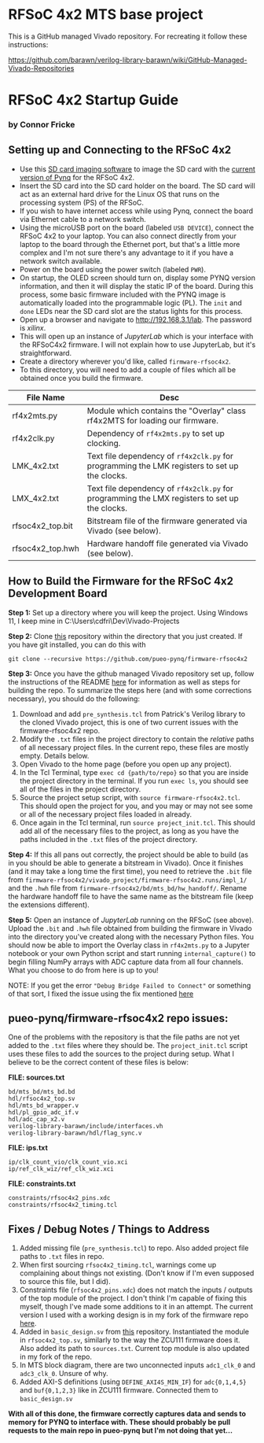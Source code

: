 # RFSoC 4x2 MTS base project

This is a GitHub managed Vivado repository. For recreating it follow
these instructions:

https://github.com/barawn/verilog-library-barawn/wiki/GitHub-Managed-Vivado-Repositories

# RFSoC 4x2 Startup Guide
### by Connor Fricke

## Setting up and Connecting to the RFSoC 4x2

- Use this [SD card imaging software](https://etcher.balena.io/) to image the SD card with the [current version of Pynq](https://www.pynq.io/boards.html) for the RFSoC 4x2.
- Insert the SD card into the SD card holder on the board. The SD card will act as an external hard drive for the Linux OS that runs on the processing system (PS) of the RFSoC.
- If you wish to have internet access while using Pynq, connect the board via Ethernet cable to a network switch.
- Using the microUSB port on the board (labeled `USB DEVICE`), connect the RFSoC 4x2 to your laptop. You can also connect directly from your laptop to the board through the Ethernet port, but that's a little more complex and I'm not sure there's any advantage to it if you have a network switch available.
- Power on the board using the power switch (labeled `PWR`).
- On startup, the OLED screen should turn on, display some PYNQ version information, and then it will display the static IP of the board. During this process, some basic firmware included with the PYNQ image is automatically loaded into the programmable logic (PL). The `init` and `done` LEDs near the SD card slot are the status lights for this process.
- Open up a browser and navigate to http://192.168.3.1/lab. The password is _xilinx_.
- This will open up an instance of _JupyterLab_ which is your interface with the RFSoC4x2 firmware. I will not explain how to use JupyterLab, but it's straightforward.
- Create a directory wherever you'd like, called `firmware-rfsoc4x2`.
- To this directory, you will need to add a couple of files which all be obtained once you build the firmware.

|File Name|Desc|
|---------|----|
|rf4x2mts.py|Module which contains the "Overlay" class rf4x2MTS for loading our firmware.|
|rf4x2clk.py|Dependency of `rf4x2mts.py` to set up clocking.|
|LMK_4x2.txt|Text file dependency of `rf4x2clk.py` for programming the LMK registers to set up the clocks.|
|LMX_4x2.txt|Text file dependency of `rf4x2clk.py` for programming the LMX registers to set up the clocks.|
|rfsoc4x2_top.bit|Bitstream file of the firmware generated via Vivado (see below).|
|rfsoc4x2_top.hwh|Hardware handoff file generated via Vivado (see below).|

## How to Build the Firmware for the RFSoC 4x2 Development Board

__Step 1:__
Set up a directory where you will keep the project. Using Windows 11, I keep mine in C:\Users\cdfri\Dev\Vivado-Projects

__Step 2:__
Clone [this](https://github.com/cdfricke/firmware-rfsoc4x2) repository within the directory that you just created. If you have git installed, you can do this with
```
git clone --recursive https://github.com/pueo-pynq/firmware-rfsoc4x2
```

__Step 3:__
Once you have the github managed Vivado repository set up, follow the instructions of the README [here](https://github.com/barawn/verilog-library-barawn/wiki/GitHub-Managed-Vivado-Repositories)
for information as well as steps for building the repo. To summarize the steps here (and with some corrections necessary), you should do the following:

  1. Download and add `pre_synthesis.tcl` from Patrick's Verilog library to the cloned Vivado project, this is one of two current issues with the firmware-rfsoc4x2 repo.
  2. Modify the `.txt` files in the project directory to contain the _relative_ paths of all necessary project files. In the current repo, these files are mostly empty. Details below.
  3. Open Vivado to the home page (before you open up any project).
  4. In the Tcl Terminal, type `exec cd {path/to/repo}` so that you are inside the project directory in the terminal. If you run `exec ls`, you should see all of the files in the project directory.
  5. Source the project setup script, with `source firmware-rfsoc4x2.tcl`. This should open the project for you, and you may or may not see some or all of the necessary project files loaded in already.
  6. Once again in the Tcl terminal, run `source project_init.tcl`. This should add all of the necessary files to the project, as long as you have the paths included in the `.txt` files of the project directory.

__Step 4:__
If this all pans out correctly, the project should be able to build (as in you should be able to generate a bitstream in Vivado). Once it finishes (and it may take a long time the first time), you need to retrieve the `.bit` file from `firmware-rfsoc4x2/vivado_project/firmware-rfsoc4x2.runs/impl_1/` and the `.hwh` file from `firmware-rfsoc4x2/bd/mts_bd/hw_handoff/`. Rename the hardware handoff file to have the same name as the bitstream file (keep the extensions different).

__Step 5:__
Open an instance of _JupyterLab_ running on the RFSoC (see above). Upload the `.bit` and `.hwh` file obtained from building the firmware in Vivado into the directory you've created along with the necessary Python files. You should now be able to import the Overlay class in `rf4x2mts.py` to a Jupyter notebook or your own Python script and start running `internal_capture()` to begin filling NumPy arrays with ADC capture data from all four channels. What you choose to do from here is up to you!

NOTE: If you get the error `"Debug Bridge Failed to Connect"` or something of that sort, I fixed the issue using the fix mentioned [here](https://github.com/Xilinx/PYNQ/issues/1429)

## pueo-pynq/firmware-rfsoc4x2 repo issues:

One of the problems with the repository is that the file paths are not yet added to the `.txt` files where they should be. The `project_init.tcl` script uses these files to add 
the sources to the project during setup. What I believe to be the correct content of these files is below:

__FILE: sources.txt__
```
bd/mts_bd/mts_bd.bd
hdl/rfsoc4x2_top.sv
hdl/mts_bd_wrapper.v
hdl/pl_gpio_adc_if.v
hdl/adc_cap_x2.v
verilog-library-barawn/include/interfaces.vh
verilog-library-barawn/hdl/flag_sync.v
```

__FILE: ips.txt__
```
ip/clk_count_vio/clk_count_vio.xci
ip/ref_clk_wiz/ref_clk_wiz.xci
```

__FILE: constraints.txt__
```
constraints/rfsoc4x2_pins.xdc
constraints/rfsoc4x2_timing.tcl
```

## Fixes / Debug Notes / Things to Address

1. Added missing file (`pre_synthesis.tcl`) to repo. Also added project file paths to `.txt` files in repo.
2. When first sourcing `rfsoc4x2_timing.tcl`, warnings come up complaining about things not existing. (Don't know if I'm even supposed to source this file, but I did).
3. Constraints file (`rfsoc4x2_pins.xdc`) does not match the inputs / outputs of the top module of the project. I don't think I'm capable of fixing this myself, though I've made some additions to it in an attempt. The current version I used with a working design is in my fork of the firmware repo [here](https://github.com/cdfricke/firmware-rfsoc4x2).
5. Added in `basic_design.sv` from [this](https://github.com/pueo-pynq/pueo-pynq-designs) repository. Instantiated the module in `rfsoc4x2_top.sv`, similarly to the way the ZCU111 firmware does it. Also added its path to `sources.txt`. Current top module is also updated in my fork of the repo.
6. In MTS block diagram, there are two unconnected inputs `adc1_clk_0` and `adc3_clk_0`. Unsure of why.
7. Added AXI-S definitions (using `DEFINE_AXI4S_MIN_IF`) for `adc{0,1,4,5}` and `buf{0,1,2,3}` like in ZCU111 firmware. Connected them to `basic_design.sv`
  
__With all of this done, the firmware correctly captures data and sends to memory for PYNQ to interface with. These should probably be pull requests to the main repo in pueo-pynq but I'm not doing that yet...__
